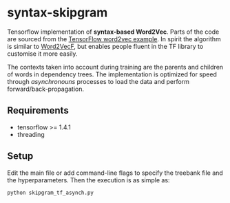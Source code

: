 # syntax-skipgram

Tensorflow implementation of **syntax-based Word2Vec**. Parts of the code are sourced from the [TensorFlow word2vec example](https://www.tensorflow.org/tutorials/word2vec). In spirit the algorithm is similar to [Word2VecF](https://bitbucket.org/yoavgo/word2vecf), but enables people fluent in the TF library to customise it more easily.

The contexts taken into account during training are the parents and children of words in dependency trees. The implementation is optimized for speed through *asynchronouns* processes to load the data and perform forward/back-propagation.

## Requirements

* tensorflow >= 1.4.1
* threading

## Setup

Edit the main file or add command-line flags to specify the treebank file and the hyperparameters. Then the execution is as simple as:

```
python skipgram_tf_asynch.py
```
